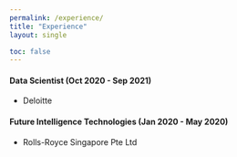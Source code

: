 ```yaml
---
permalink: /experience/
title: "Experience"
layout: single

toc: false
---
```



#### Data Scientist (Oct 2020 - Sep 2021)
* Deloitte

#### Future Intelligence Technologies (Jan 2020 - May 2020)
* Rolls-Royce Singapore Pte Ltd
